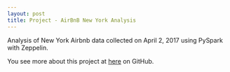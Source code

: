 ```yaml
---
layout: post
title: Project - AirBnB New York Analysis
---
```


Analysis of New York Airbnb data collected on April 2, 2017 using PySpark with Zeppelin.

You see more about this project at [here](https://github.com/jacksonpradolima/airbnb-ny-analysis) on GitHub.